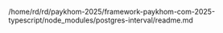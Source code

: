 /home/rd/rd/paykhom-2025/framework-paykhom-com-2025-typescript/node_modules/postgres-interval/readme.md
